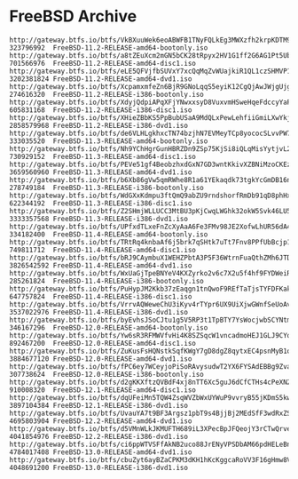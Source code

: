 # FreeBSD Archive 
	http://gateway.btfs.io/btfs/VkBXuuWek6eoABWFB1TNyFQLkEg3MWXzfh2krpKDTM9F 323796992  FreeBSD-11.2-RELEASE-amd64-bootonly.iso
	http://gateway.btfs.io/btfs/a8tZEuXcm2mGN5bCK28tRpyx2HV1G1ff2G6AG1Pt5UbA 701566976  FreeBSD-11.2-RELEASE-amd64-disc1.iso
	http://gateway.btfs.io/btfs/eLE5QFVjfbSUVxY7xcQqMqZvWUajkiR1QL1czSHMVP1n 3202381824 FreeBSD-11.2-RELEASE-amd64-dvd1.iso
	http://gateway.btfs.io/btfs/XcpamxmfeZn6BjR9GNoLqqS5eyiK12CgQjAwJWjgUjgU 274616320  FreeBSD-11.2-RELEASE-i386-bootonly.iso
	http://gateway.btfs.io/btfs/XdyjQdpiAPqXFjYNwxxsyD8VuxvmHSweHqeFdccyYaPJ 605831168  FreeBSD-11.2-RELEASE-i386-disc1.iso
	http://gateway.btfs.io/btfs/XHieZBbKS5PpBubUSaA9MdQLxPewLehfiiGmiLXwYkjZ 2858579968 FreeBSD-11.2-RELEASE-i386-dvd1.iso
	http://gateway.btfs.io/btfs/de6VLHLgkhxcTN74bzjhN7EVMeyTCp8yococSLvvPW7V 333035520  FreeBSD-11.3-RELEASE-amd64-bootonly.iso
	http://gateway.btfs.io/btfs/Nh9YChHgrGunHBRZDn9ZSp75KjSi8iQLqMisYytjvL2c 730929152  FreeBSD-11.3-RELEASE-amd64-disc1.iso
	http://gateway.btfs.io/btfs/PEVe51gf4BeobzhxdGxN7GD3wntKkivXZBNiMzoCKEzF 3659560960 FreeBSD-11.3-RELEASE-amd64-dvd1.iso
	http://gateway.btfs.io/btfs/b6Xb86gVw5qmRWhe8R1a61YEkaqdk73tgkYcGmDB16na 278749184  FreeBSD-11.3-RELEASE-i386-bootonly.iso
	http://gateway.btfs.io/btfs/WdGXxKdmpu3ftQmQ9abZU9rndshorfRmDb91qD8phHxd 622344192  FreeBSD-11.3-RELEASE-i386-disc1.iso
	http://gateway.btfs.io/btfs/Z2SHmjWLLUCC3MtBU3pKjCwqLWGhk32okW5Svk46LU5d 3333357568 FreeBSD-11.3-RELEASE-i386-dvd1.iso
	http://gateway.btfs.io/btfs/UPfxdTLxeFnZcXyAaA6Fe3FMv98JE2XofwLhUR56dA4s 334182400  FreeBSD-11.4-RELEASE-amd64-bootonly.iso
	http://gateway.btfs.io/btfs/TRtRq4knbaAf6j5brk7qSHtk7uTt7Fnv8PPfUbBcjp1F 749811712  FreeBSD-11.4-RELEASE-amd64-disc1.iso
	http://gateway.btfs.io/btfs/bRJ9CAymbuX1WEHZPbtA3P5F36WtrnFuaQthZMh6JTDA 3826542592 FreeBSD-11.4-RELEASE-amd64-dvd1.iso
	http://gateway.btfs.io/btfs/WxUaGjTpeBNYeV4KXZyrko2v6c7X2u5f4hf9FYDWeiRs 285261824  FreeBSD-11.4-RELEASE-i386-bootonly.iso
	http://gateway.btfs.io/btfs/PuHypJM2Kkb37zEaqgn1tnQwoF9REfTaTjsTYFDFKak1 647757824  FreeBSD-11.4-RELEASE-i386-disc1.iso
	http://gateway.btfs.io/btfs/VrrvAQWeweChU3iKyv4rTYpr6UX9UiXjwGWnfSeUoAvM 3537022976 FreeBSD-11.4-RELEASE-i386-dvd1.iso
	http://gateway.btfs.io/btfs/byEvhsJSoCJtu1g5V5RP3t1TpBTY7YsWocjwbSCYNtmq 346167296  FreeBSD-12.0-RELEASE-amd64-bootonly.iso
	http://gateway.btfs.io/btfs/Yw6sR3RFMWVfvHi4K8SZSqcW1vncadmoHEJ1GLJ9CYq9 892467200  FreeBSD-12.0-RELEASE-amd64-disc1.iso
	http://gateway.btfs.io/btfs/ZuKusFsHQNstkSqfKWgY7gD8dgZ8qytxEC4psnMyB1o3 3884677120 FreeBSD-12.0-RELEASE-amd64-dvd1.iso
	http://gateway.btfs.io/btfs/fPC6ey7WCeyjoPiSoRAvysudwT2YX6FYSAdEBBg9Zvad 307738624  FreeBSD-12.0-RELEASE-i386-bootonly.iso
	http://gateway.btfs.io/btfs/d2gKKXftzQVBdF4xj8nTT6Xc5guJ6dCfCTHs4cPeXN2E 910008320  FreeBSD-12.1-RELEASE-amd64-disc1.iso
	http://gateway.btfs.io/btfs/dqUFeiMn5TQW4ZsqWVZbWxUYWuP9vvryB55jKDmS5kw4 3897104384 FreeBSD-12.1-RELEASE-i386-dvd1.iso
	http://gateway.btfs.io/btfs/UvauYA7t9BF3Argsz1pbT9s4BjjBj2MEdSfF3wdRxZS5 4695803904 FreeBSD-12.2-RELEASE-amd64-dvd1.iso
	http://gateway.btfs.io/btfs/d5VMnWLkJKMUFTH689iL3XPecBpJFQeojY3rCTwQrve4 4041854976 FreeBSD-12.2-RELEASE-i386-dvd1.iso
	http://gateway.btfs.io/btfs/ci6ppWTVSFfAkNB2uco88JrENyVPSDbAM66pdHELeBn4 4784017408 FreeBSD-13.0-RELEASE-amd64-dvd1.iso
	http://gateway.btfs.io/btfs/cbuZyt6ayBZaCPKM3dKH1hKcKggcaRoVV3F16gHmw8V7 4048691200 FreeBSD-13.0-RELEASE-i386-dvd1.iso
